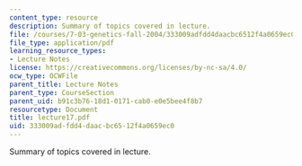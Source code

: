 ```yaml
---
content_type: resource
description: Summary of topics covered in lecture.
file: /courses/7-03-genetics-fall-2004/333009adfdd4daacbc6512f4a0659ec0_lecture17.pdf
file_type: application/pdf
learning_resource_types:
- Lecture Notes
license: https://creativecommons.org/licenses/by-nc-sa/4.0/
ocw_type: OCWFile
parent_title: Lecture Notes
parent_type: CourseSection
parent_uid: b91c3b76-18d1-0171-cab0-e0e5bee4f8b7
resourcetype: Document
title: lecture17.pdf
uid: 333009ad-fdd4-daac-bc65-12f4a0659ec0
---
```

Summary of topics covered in lecture.